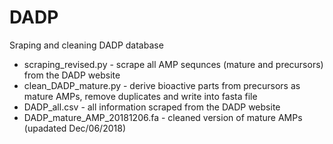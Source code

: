
# DADP
Sraping and cleaning DADP database

- scraping_revised.py - scrape all AMP sequnces (mature and precursors) from the DADP website<br/>
- clean_DADP_mature.py - derive bioactive parts from precursors as mature AMPs, remove duplicates and write into fasta file<br/>
- DADP_all.csv - all information scraped from the DADP website<br/>
- DADP_mature_AMP_20181206.fa - cleaned version of mature AMPs (upadated Dec/06/2018)<br/>
